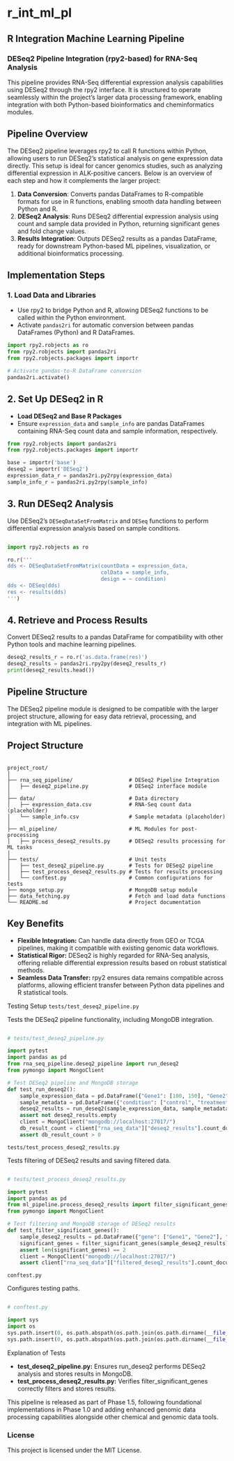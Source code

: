 # r_int_ml_pl
## R Integration Machine Learning Pipeline

### DESeq2 Pipeline Integration (rpy2-based) for RNA-Seq Analysis

This pipeline provides RNA-Seq differential expression analysis capabilities using DESeq2 through the rpy2 interface. It is structured to operate seamlessly within the project’s larger data processing framework, enabling integration with both Python-based bioinformatics and cheminformatics modules.

## Pipeline Overview

The DESeq2 pipeline leverages rpy2 to call R functions within Python, allowing users to run DESeq2’s statistical analysis on gene expression data directly. This setup is ideal for cancer genomics studies, such as analyzing differential expression in ALK-positive cancers. Below is an overview of each step and how it complements the larger project:

1. **Data Conversion**: Converts pandas DataFrames to R-compatible formats for use in R functions, enabling smooth data handling between Python and R.
2. **DESeq2 Analysis**: Runs DESeq2 differential expression analysis using count and sample data provided in Python, returning significant genes and fold change values.
3. **Results Integration**: Outputs DESeq2 results as a pandas DataFrame, ready for downstream Python-based ML pipelines, visualization, or additional bioinformatics processing.

## Implementation Steps

### 1. Load Data and Libraries
- Use rpy2 to bridge Python and R, allowing DESeq2 functions to be called within the Python environment.
- Activate `pandas2ri` for automatic conversion between pandas DataFrames (Python) and R DataFrames.

```python
import rpy2.robjects as ro
from rpy2.robjects import pandas2ri
from rpy2.robjects.packages import importr

# Activate pandas-to-R DataFrame conversion
pandas2ri.activate()
```

## 2. Set Up DESeq2 in R

- **Load DESeq2 and Base R Packages**
- Ensure `expression_data` and `sample_info` are pandas DataFrames containing RNA-Seq count data and sample information, respectively.

```python
from rpy2.robjects import pandas2ri
from rpy2.robjects.packages import importr

base = importr('base')
deseq2 = importr('DESeq2')
expression_data_r = pandas2ri.py2rpy(expression_data)
sample_info_r = pandas2ri.py2rpy(sample_info)
```

## 3. Run DESeq2 Analysis

Use DESeq2’s `DESeqDataSetFromMatrix` and `DESeq` functions to perform differential expression analysis based on sample conditions.

```python

import rpy2.robjects as ro

ro.r('''
dds <- DESeqDataSetFromMatrix(countData = expression_data,
                              colData = sample_info,
                              design = ~ condition)
dds <- DESeq(dds)
res <- results(dds)
''')
```

## 4. Retrieve and Process Results

Convert DESeq2 results to a pandas DataFrame for compatibility with other Python tools and machine learning pipelines.

```python
deseq2_results_r = ro.r('as.data.frame(res)')
deseq2_results = pandas2ri.rpy2py(deseq2_results_r)
print(deseq2_results.head())
```

## Pipeline Structure

The DESeq2 pipeline module is designed to be compatible with the larger project structure, allowing for easy data retrieval, processing, and integration with ML pipelines.

## Project Structure

```plaintext

project_root/
│
├── rna_seq_pipeline/                  # DESeq2 Pipeline Integration
│   ├── deseq2_pipeline.py             # DESeq2 interface module
│
├── data/                              # Data directory
│   ├── expression_data.csv            # RNA-Seq count data (placeholder)
│   └── sample_info.csv                # Sample metadata (placeholder)
│
├── ml_pipeline/                       # ML Modules for post-processing
│   ├── process_deseq2_results.py      # DESeq2 results processing for ML tasks
│
├── tests/                             # Unit tests
│   ├── test_deseq2_pipeline.py        # Tests for DESeq2 pipeline
│   ├── test_process_deseq2_results.py # Tests for results processing
│   └── conftest.py                    # Common configurations for tests
├── mongo_setup.py                     # MongoDB setup module
├── data_fetching.py                   # Fetch and load data functions
└── README.md                          # Project documentation
```

## Key Benefits

- **Flexible Integration:** Can handle data directly from GEO or TCGA pipelines, making it compatible with existing genomic data workflows.
- **Statistical Rigor:** DESeq2 is highly regarded for RNA-Seq analysis, offering reliable differential expression results based on robust statistical methods.
- **Seamless Data Transfer:** rpy2 ensures data remains compatible across platforms, allowing efficient transfer between Python data pipelines and R statistical tools.

Testing Setup
`tests/test_deseq2_pipeline.py`

Tests the DESeq2 pipeline functionality, including MongoDB integration.

```python

# tests/test_deseq2_pipeline.py

import pytest
import pandas as pd
from rna_seq_pipeline.deseq2_pipeline import run_deseq2
from pymongo import MongoClient

# Test DESeq2 pipeline and MongoDB storage
def test_run_deseq2():
    sample_expression_data = pd.DataFrame({"Gene1": [100, 150], "Gene2": [200, 190]})
    sample_metadata = pd.DataFrame({"condition": ["control", "treatment"]})
    deseq2_results = run_deseq2(sample_expression_data, sample_metadata)
    assert not deseq2_results.empty
    client = MongoClient("mongodb://localhost:27017/")
    db_result_count = client["rna_seq_data"]["deseq2_results"].count_documents({})
    assert db_result_count > 0
```

`tests/test_process_deseq2_results.py`

Tests filtering of DESeq2 results and saving filtered data.

```python

# tests/test_process_deseq2_results.py

import pytest
import pandas as pd
from ml_pipeline.process_deseq2_results import filter_significant_genes, save_filtered_results_to_csv
from pymongo import MongoClient

# Test filtering and MongoDB storage of DESeq2 results
def test_filter_significant_genes():
    sample_deseq2_results = pd.DataFrame({"gene": ["Gene1", "Gene2"], "padj": [0.01, 0.03]})
    significant_genes = filter_significant_genes(sample_deseq2_results)
    assert len(significant_genes) == 2
    client = MongoClient("mongodb://localhost:27017/")
    assert client["rna_seq_data"]["filtered_deseq2_results"].count_documents({}) > 0
```

`conftest.py`

Configures testing paths.

```python

# conftest.py

import sys
import os
sys.path.insert(0, os.path.abspath(os.path.join(os.path.dirname(__file__), '../rna_seq_pipeline')))
sys.path.insert(0, os.path.abspath(os.path.join(os.path.dirname(__file__), '../ml_pipeline')))
```

Explanation of Tests

  - **test_deseq2_pipeline.py:** Ensures run_deseq2 performs DESeq2 analysis and stores results in MongoDB.
  - **test_process_deseq2_results.py:** Verifies filter_significant_genes correctly filters and stores results.

This pipeline is released as part of Phase 1.5, following foundational implementations in Phase 1.0 and adding enhanced genomic data processing capabilities alongside other chemical and genomic data tools.

### License

This project is licensed under the MIT License.
